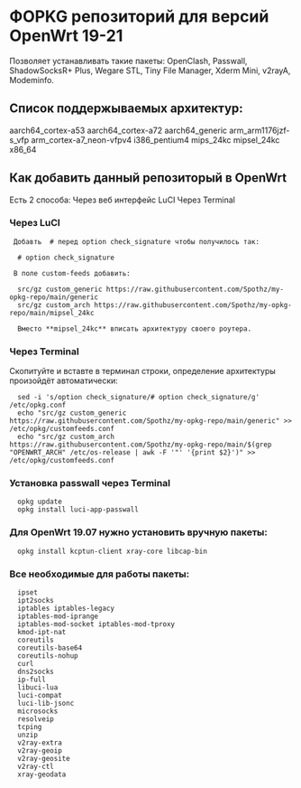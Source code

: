 # ФOPKG репозиторий для версий OpenWrt 19-21
Позволяет устанавливать такие пакеты: OpenClash, Passwall, ShadowSocksR+ Plus, Wegare STL, Tiny File Manager, Xderm Mini, v2rayA, Modeminfo.


## Список поддержываемых архитектур:
   aarch64_cortex-a53
   aarch64_cortex-a72
   aarch64_generic
   arm_arm1176jzf-s_vfp
   arm_cortex-a7_neon-vfpv4
   i386_pentium4
   mips_24kc
   mipsel_24kc
   x86_64


## Как добавить данный репозиторый в OpenWrt
   Есть 2 способа:
      Через веб интерфейс LuCI 
      Через Terminal

### Через LuCI
     Добавть  # перед option check_signature чтобы получилось так:
  
      # option check_signature

     В поле custom-feeds добавить:

      src/gz custom_generic https://raw.githubusercontent.com/Spothz/my-opkg-repo/main/generic
      src/gz custom_arch https://raw.githubusercontent.com/Spothz/my-opkg-repo/main/mipsel_24kc
    
      Вместо **mipsel_24kc** вписать архитектуру своего роутера.
 
### Через Terminal
  Скопитуйте и вставте в терминал строки, определение архитектуры произойдёт автоматически:
      
      sed -i 's/option check_signature/# option check_signature/g' /etc/opkg.conf
      echo "src/gz custom_generic https://raw.githubusercontent.com/Spothz/my-opkg-repo/main/generic" >> /etc/opkg/customfeeds.conf
      echo "src/gz custom_arch https://raw.githubusercontent.com/Spothz/my-opkg-repo/main/$(grep "OPENWRT_ARCH" /etc/os-release | awk -F '"' '{print $2}')" >> /etc/opkg/customfeeds.conf
      
 
### Установка passwall через Terminal
  
      opkg update
      opkg install luci-app-passwall

 ### Для OpenWrt 19.07 нужно установить вручную пакеты:
      opkg install kcptun-client xray-core libcap-bin
      
### Все необходимые для работы пакеты:

      ipset 
      ipt2socks 
      iptables iptables-legacy 
      iptables-mod-iprange
      iptables-mod-socket iptables-mod-tproxy 
      kmod-ipt-nat 
      coreutils 
      coreutils-base64 
      coreutils-nohup 
      curl
      dns2socks 
      ip-full 
      libuci-lua 
      luci-compat
      luci-lib-jsonc 
      microsocks 
      resolveip 
      tcping 
      unzip
      v2ray-extra
      v2ray-geoip
      v2ray-geosite
      v2ray-ctl 
      xray-geodata
